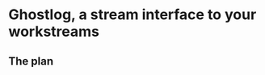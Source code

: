 Ghostlog, a stream interface to your workstreams
================================================

The plan
--------


